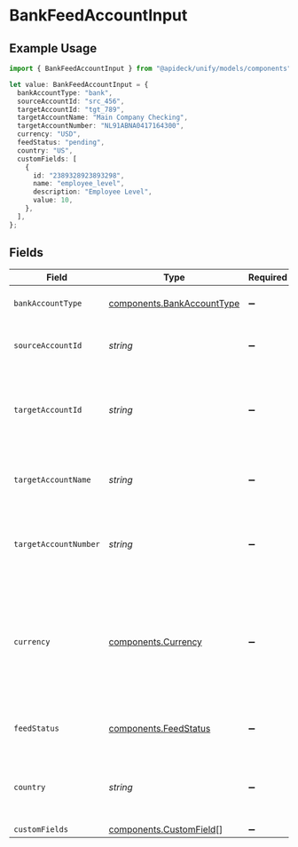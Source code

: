 # BankFeedAccountInput

## Example Usage

```typescript
import { BankFeedAccountInput } from "@apideck/unify/models/components";

let value: BankFeedAccountInput = {
  bankAccountType: "bank",
  sourceAccountId: "src_456",
  targetAccountId: "tgt_789",
  targetAccountName: "Main Company Checking",
  targetAccountNumber: "NL91ABNA0417164300",
  currency: "USD",
  feedStatus: "pending",
  country: "US",
  customFields: [
    {
      id: "2389328923893298",
      name: "employee_level",
      description: "Employee Level",
      value: 10,
    },
  ],
};
```

## Fields

| Field                                                                                                                              | Type                                                                                                                               | Required                                                                                                                           | Description                                                                                                                        | Example                                                                                                                            |
| ---------------------------------------------------------------------------------------------------------------------------------- | ---------------------------------------------------------------------------------------------------------------------------------- | ---------------------------------------------------------------------------------------------------------------------------------- | ---------------------------------------------------------------------------------------------------------------------------------- | ---------------------------------------------------------------------------------------------------------------------------------- |
| `bankAccountType`                                                                                                                  | [components.BankAccountType](../../models/components/bankaccounttype.md)                                                           | :heavy_minus_sign:                                                                                                                 | Type of the bank account.                                                                                                          | bank                                                                                                                               |
| `sourceAccountId`                                                                                                                  | *string*                                                                                                                           | :heavy_minus_sign:                                                                                                                 | The source account's unique identifier.                                                                                            | src_456                                                                                                                            |
| `targetAccountId`                                                                                                                  | *string*                                                                                                                           | :heavy_minus_sign:                                                                                                                 | The target account's unique identifier in the accounting connector.                                                                | tgt_789                                                                                                                            |
| `targetAccountName`                                                                                                                | *string*                                                                                                                           | :heavy_minus_sign:                                                                                                                 | Name associated with the target account.                                                                                           | Main Company Checking                                                                                                              |
| `targetAccountNumber`                                                                                                              | *string*                                                                                                                           | :heavy_minus_sign:                                                                                                                 | Account number of the destination bank account.                                                                                    | NL91ABNA0417164300                                                                                                                 |
| `currency`                                                                                                                         | [components.Currency](../../models/components/currency.md)                                                                         | :heavy_minus_sign:                                                                                                                 | Indicates the associated currency for an amount of money. Values correspond to [ISO 4217](https://en.wikipedia.org/wiki/ISO_4217). | USD                                                                                                                                |
| `feedStatus`                                                                                                                       | [components.FeedStatus](../../models/components/feedstatus.md)                                                                     | :heavy_minus_sign:                                                                                                                 | Current status of the bank feed.                                                                                                   | pending                                                                                                                            |
| `country`                                                                                                                          | *string*                                                                                                                           | :heavy_minus_sign:                                                                                                                 | Country code according to ISO 3166-1 alpha-2.                                                                                      | US                                                                                                                                 |
| `customFields`                                                                                                                     | [components.CustomField](../../models/components/customfield.md)[]                                                                 | :heavy_minus_sign:                                                                                                                 | N/A                                                                                                                                |                                                                                                                                    |